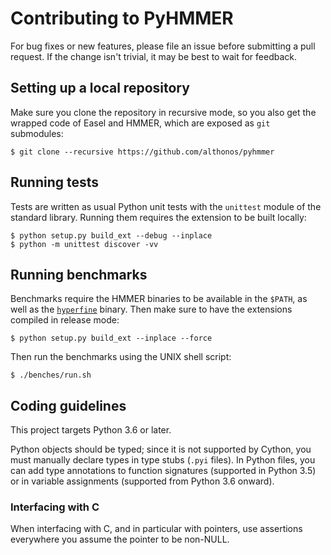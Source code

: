 # Contributing to PyHMMER

For bug fixes or new features, please file an issue before submitting a
pull request. If the change isn't trivial, it may be best to wait for
feedback.

## Setting up a local repository

Make sure you clone the repository in recursive mode, so you also get the
wrapped code of Easel and HMMER, which are exposed as `git` submodules:

```console
$ git clone --recursive https://github.com/althonos/pyhmmer
```

## Running tests

Tests are written as usual Python unit tests with the `unittest` module of
the standard library. Running them requires the extension to be built
locally:

```console
$ python setup.py build_ext --debug --inplace
$ python -m unittest discover -vv
```

## Running benchmarks

Benchmarks require the HMMER binaries to be available in the `$PATH`,
as well as the [`hyperfine`](https://github.com/sharkdp/hyperfine) 
binary. Then make sure to have the extensions compiled in release mode:

```console
$ python setup.py build_ext --inplace --force
```

Then run the benchmarks using the UNIX shell script:

```console
$ ./benches/run.sh
```

## Coding guidelines

This project targets Python 3.6 or later.

Python objects should be typed; since it is not supported by Cython,
you must manually declare types in type stubs (`.pyi` files). In Python
files, you can add type annotations to function signatures (supported in
Python 3.5) or in variable assignments (supported from Python 3.6
onward).

### Interfacing with C

When interfacing with C, and in particular with pointers, use assertions
everywhere you assume the pointer to be non-NULL.
